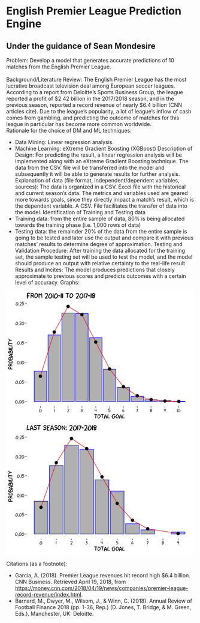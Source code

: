 
# English Premier League Prediction Engine
Under the guidance of Sean Mondesire
---
Problem:
Develop a model that generates accurate predictions of 10 matches from the English Premier League.<br>
<br>
Background/Literature Review:
The English Premier League has the most lucrative broadcast television deal among European soccer leagues. According to a report from Deloitte’s Sports Business Group, the league reported a profit of $2.42 billion in the 2017/2018 season, and in the previous season, reported a record revenue of nearly $6.4 billion (CNN articles cite). Due to the league’s popularity, a lot of league’s inflow of cash comes from gambling, and predicting the outcome of matches for this league in particular has become more common worldwide.<br>
Rationale for the choice of DM and ML techniques:
-	Data Mining: Linear regression analysis.
-	Machine Learning: eXtreme Gradient Boosting (XGBoost)
Description of Design:
For predicting the result, a linear regression analysis will be implemented along with an eXtreme Gradient Boosting technique. The data from the CSV. file will be transferred into the model and subsequently it will be able to generate results for further analysis.
Explanation of data (file format, independent/dependent variables, sources):
The data is organized in a CSV. Excel file with the historical and current season’s data. The metrics and variables used are geared more towards goals, since they directly impact a match’s result, which is the dependent variable. A CSV. File facilitates the transfer of data into the model.
Identification of Training and Testing data
-	Training data: from the entire sample of data, 80% is being allocated towards the training phase (i.e. 1,000 rows of data)
-	Testing data: the remainder 20% of the data from the entire sample is going to be tested and later use the output and compare it with previous matches’ results to determine degree of approximation.
Testing and Validation Procedure: After training the data allocated for the training set, the sample   testing set will be used to test the model, and the model should produce an output with relative certainty to the real-life result
Results and Incites:
The model produces predictions that closely approximate to previous scores and predicts outcomes with a certain level of accuracy.
Graphs:

![Agg](/graphs/Agg.png)
<br>
![Last](/graphs/Last.png)

Citations (as a footnote):

-	Garcia, A. (2018). Premier League revenues hit record high $6.4 billion. CNN Business. Retrieved April 19, 2018, from https://money.cnn.com/2018/04/19/news/companies/premier-league-record-revenue/index.html. 
-	Barnard, M., Dwyer, M., Wilsom, J., & Winn, C. (2018). Annual Review of Football Finance 2018 (pp. 1-36, Rep.) (D. Jones, T. Bridge, & M. Green, Eds.). Manchester, UK: Deloitte.



